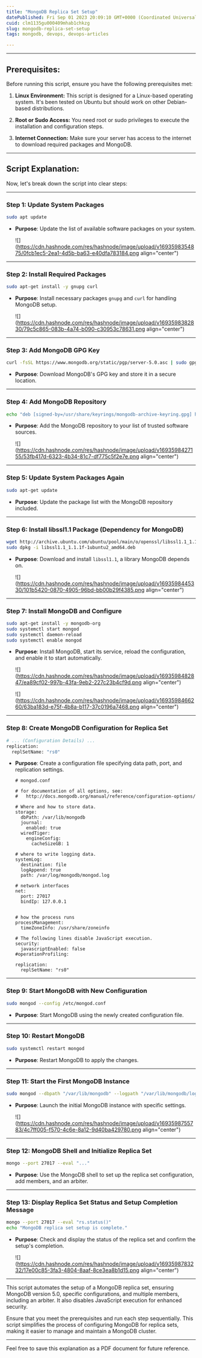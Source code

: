 ```yaml
---
title: "MongoDB Replica Set Setup"
datePublished: Fri Sep 01 2023 20:09:10 GMT+0000 (Coordinated Universal Time)
cuid: clm1135gu000409mhab1chkzg
slug: mongodb-replica-set-setup
tags: mongodb, devops, devops-articles

---
```


---

## **Prerequisites:**

Before running this script, ensure you have the following prerequisites met:

1. **Linux Environment:** This script is designed for a Linux-based operating system. It's been tested on Ubuntu but should work on other Debian-based distributions.
    
2. **Root or Sudo Access:** You need root or sudo privileges to execute the installation and configuration steps.
    
3. **Internet Connection:** Make sure your server has access to the internet to download required packages and MongoDB.
    

---

## **Script Explanation:**

Now, let's break down the script into clear steps:

---

### **Step 1: Update System Packages**

```bash
sudo apt update
```

* **Purpose**: Update the list of available software packages on your system.
    
    ![](https://cdn.hashnode.com/res/hashnode/image/upload/v1693598354875/0fcb1ec5-2ea1-4d5b-ba63-e40dfa783184.png align="center")
    

---

### **Step 2: Install Required Packages**

```bash
sudo apt-get install -y gnupg curl
```

* **Purpose**: Install necessary packages `gnupg` and `curl` for handling MongoDB setup.
    
    ![](https://cdn.hashnode.com/res/hashnode/image/upload/v1693598382830/79c5c865-083b-4a74-b090-c30953c78631.png align="center")
    

---

### **Step 3: Add MongoDB GPG Key**

```bash
curl -fsSL https://www.mongodb.org/static/pgp/server-5.0.asc | sudo gpg --dearmor -o /usr/share/keyrings/mongodb-archive-keyring.gpg
```

* **Purpose**: Download MongoDB's GPG key and store it in a secure location.
    

---

### **Step 4: Add MongoDB Repository**

```bash
echo "deb [signed-by=/usr/share/keyrings/mongodb-archive-keyring.gpg] https://repo.mongodb.org/apt/ubuntu focal/mongodb-org/5.0 multiverse" | sudo tee /etc/apt/sources.list.d/mongodb-org-5.0.list
```

* **Purpose**: Add the MongoDB repository to your list of trusted software sources.
    
    ![](https://cdn.hashnode.com/res/hashnode/image/upload/v1693598427155/53fb417d-6323-4b34-81c7-df775c5f2e7e.png align="center")
    

---

### **Step 5: Update System Packages Again**

```bash
sudo apt-get update
```

* **Purpose**: Update the package list with the MongoDB repository included.
    

---

### **Step 6: Install libssl1.1 Package (Dependency for MongoDB)**

```bash
wget http://archive.ubuntu.com/ubuntu/pool/main/o/openssl/libssl1.1_1.1.1f-1ubuntu2_amd64.deb
sudo dpkg -i libssl1.1_1.1.1f-1ubuntu2_amd64.deb
```

* **Purpose**: Download and install `libssl1.1`, a library MongoDB depends on.
    
    ![](https://cdn.hashnode.com/res/hashnode/image/upload/v1693598445330/101b5420-0870-4905-96bd-bb00b29f4385.png align="center")
    

---

### **Step 7: Install MongoDB and Configure**

```bash
sudo apt-get install -y mongodb-org
sudo systemctl start mongod
sudo systemctl daemon-reload
sudo systemctl enable mongod
```

* **Purpose**: Install MongoDB, start its service, reload the configuration, and enable it to start automatically.
    
    ![](https://cdn.hashnode.com/res/hashnode/image/upload/v1693598482847/ea89cf02-997b-43fa-9eb2-227c23b4cf9d.png align="center")
    
    ![](https://cdn.hashnode.com/res/hashnode/image/upload/v1693598466260/63ba183d-e75f-4b8a-b117-37c0196a7468.png align="center")
    

---

### **Step 8: Create MongoDB Configuration for Replica Set**

```bash
# ... (Configuration Details) ...
replication:
  replSetName: "rs0"
```

* **Purpose**: Create a configuration file specifying data path, port, and replication settings.
    
    ```plaintext
    # mongod.conf
    
    # for documentation of all options, see:
    #   http://docs.mongodb.org/manual/reference/configuration-options/
    
    # Where and how to store data.
    storage:
      dbPath: /var/lib/mongodb
      journal:
        enabled: true
      wiredTiger:
        engineConfig:
          cacheSizeGB: 1
    
    # where to write logging data.
    systemLog:
      destination: file
      logAppend: true
      path: /var/log/mongodb/mongod.log
    
    # network interfaces
    net:
      port: 27017
      bindIp: 127.0.0.1
    
    
    # how the process runs
    processManagement:
      timeZoneInfo: /usr/share/zoneinfo
    
    # The following lines disable JavaScript execution.
    security:
      javascriptEnabled: false
    #operationProfiling:
    
    replication:
      replSetName: "rs0"
    
    ```
    

---

### **Step 9: Start MongoDB with New Configuration**

```bash
sudo mongod --config /etc/mongod.conf
```

* **Purpose**: Start MongoDB using the newly created configuration file.
    

---

### **Step 10: Restart MongoDB**

```bash
sudo systemctl restart mongod
```

* **Purpose**: Restart MongoDB to apply the changes.
    

---

### **Step 11: Start the First MongoDB Instance**

```bash
sudo mongod --dbpath "/var/lib/mongodb" --logpath "/var/lib/mongodb/log/mongod.log" --port 27017 --storageEngine=wiredTiger --wiredTigerCacheSizeGB 1 --journal --replSet rs0 --noScripting
```

* **Purpose**: Launch the initial MongoDB instance with specific settings.
    
    ![](https://cdn.hashnode.com/res/hashnode/image/upload/v1693598755783/4c7ff005-f570-4c6e-8a12-9d40ba429780.png align="center")
    

---

### **Step 12: MongoDB Shell and Initialize Replica Set**

```bash
mongo --port 27017 --eval "..."
```

* **Purpose**: Use the MongoDB shell to set up the replica set configuration, add members, and an arbiter.
    

---

### **Step 13: Display Replica Set Status and Setup Completion Message**

```bash
mongo --port 27017 --eval "rs.status()"
echo "MongoDB replica set setup is complete."
```

* **Purpose**: Check and display the status of the replica set and confirm the setup's completion.
    
    ![](https://cdn.hashnode.com/res/hashnode/image/upload/v1693598783232/17e00c85-3fa3-4804-8aaf-8ce3ea8b1d15.png align="center")
    

---

This script automates the setup of a MongoDB replica set, ensuring MongoDB version 5.0, specific configurations, and multiple members, including an arbiter. It also disables JavaScript execution for enhanced security.

Ensure that you meet the prerequisites and run each step sequentially. This script simplifies the process of configuring MongoDB for replica sets, making it easier to manage and maintain a MongoDB cluster.

---

Feel free to save this explanation as a PDF document for future reference.